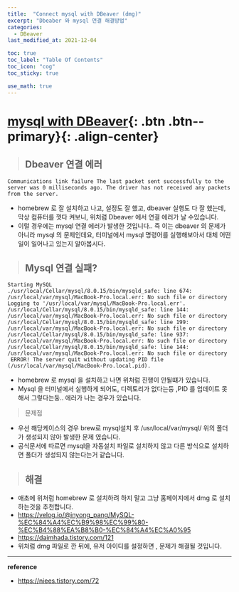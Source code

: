 ```yaml
---
title:  "Connect mysql with DBeaver (dmg)"
excerpt: "Dbeaber 와 mysql 연결 해결방법"
categories:
  - DBeaver
last_modified_at: 2021-12-04

toc: true
toc_label: "Table Of Contents"
toc_icon: "cog"
toc_sticky: true

use_math: true
---
```


# [mysql with DBeaver](#link){: .btn .btn--primary}{: .align-center}

> ## Dbeaver 연결 에러

`Communications link failure The last packet sent successfully to the server was 0 milliseconds ago. The driver has not received any packets from the server.`

- homebrew 로 잘 설치하고 나고, 설정도 잘 했고, dbeaver 실행도 다 잘 했는데, 막상 컴퓨터를 껏다 켜보니,  위처럼 Dbeaver 에서 연결 에러가 날 수있습니다.
- 이럴 경우에는 mysql 연결 에러가 발생한 것입니다.. 즉 이는 dbeaver 의 문제가 아니라 mysql 의 문제인데요, 터미널에서 mysql 명령어를 실행해보아서 대체 어떤일이 일어나고 있는지 알아봅시다.

> ## Mysql 연결 실패?

```
Starting MySQL
./usr/local/Cellar/mysql/8.0.15/bin/mysqld_safe: line 674: /usr/local/var/mysql/MacBook-Pro.local.err: No such file or directory
Logging to '/usr/local/var/mysql/MacBook-Pro.local.err'.
/usr/local/Cellar/mysql/8.0.15/bin/mysqld_safe: line 144: /usr/local/var/mysql/MacBook-Pro.local.err: No such file or directory
/usr/local/Cellar/mysql/8.0.15/bin/mysqld_safe: line 199: /usr/local/var/mysql/MacBook-Pro.local.err: No such file or directory
/usr/local/Cellar/mysql/8.0.15/bin/mysqld_safe: line 937: /usr/local/var/mysql/MacBook-Pro.local.err: No such file or directory
/usr/local/Cellar/mysql/8.0.15/bin/mysqld_safe: line 144: /usr/local/var/mysql/MacBook-Pro.local.err: No such file or directory
 ERROR! The server quit without updating PID file (/usr/local/var/mysql/MacBook-Pro.local.pid).
```

- homebrew 로 mysql 을 설치하고 나면 위처럼 진행이 안될떄가 있습니다. 
- Mysql 을 터미널에서 실행하게 되어도, 디렉토리가 없다는둥 ,PID 를 업데이트 못해서 그렇다는둥.. 에러가 나는 경우가 있습니다.

> 문제점

- 우선 해당케이스의 경우 brew로 mysql설치 후 /usr/local/var/mysql/ 위의 폴더가 생성되지 않아 발생한 문제 였습니다.
- 공식문서에 따르면 mysql을 자동설치 파일로 설치하지 않고 다른 방식으로 설치하면 폴더가 생성되지 않는다는거 같습니다.

> ## 해결

- 애초에 위처럼 homebrew 로 설치하려 하지 말고 그냥 홈페이지에서 dmg 로 설치하는것을 추천합니다.
- https://velog.io/@inyong_pang/MySQL-%EC%84%A4%EC%B9%98%EC%99%80-%EC%B4%88%EA%B8%B0-%EC%84%A4%EC%A0%95
- https://daimhada.tistory.com/121
- 위처럼 dmg 파일로 깐 뒤에, 유저 아이디를 설정하면 , 문제가 해결될 것입니다.

---

**reference**

- <https://niees.tistory.com/72>



